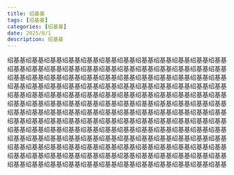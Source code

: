 ```yaml
---
title: 绍基基
tags: [绍基基]
categories: [绍基基]
date: 2025/8/1
description: 绍基基
---
```


绍基基绍基基绍基基绍基基绍基基绍基基绍基基绍基基绍基基绍基基绍基基绍基基绍基基绍基基绍基基绍基基绍基基绍基基绍基基绍基基绍基基绍基基绍基基绍基基绍基基绍基基绍基基绍基基绍基基绍基基绍基基绍基基绍基基绍基基绍基基绍基基绍基基绍基基绍基基绍基基绍基基绍基基绍基基绍基基绍基基绍基基绍基基绍基基绍基基绍基基绍基基绍基基绍基基绍基基绍基基绍基基绍基基绍基基绍基基绍基基绍基基绍基基绍基基绍基基绍基基绍基基绍基基绍基基绍基基绍基基绍基基绍基基绍基基绍基基绍基基绍基基绍基基绍基基绍基基绍基基绍基基绍基基绍基基绍基基绍基基绍基基绍基基绍基基绍基基绍基基绍基基绍基基绍基基绍基基绍基基绍基基绍基基绍基基绍基基绍基基绍基基绍基基绍基基绍基基绍基基绍基基绍基基绍基基绍基基绍基基绍基基绍基基绍基基绍基基绍基基绍基基绍基基绍基基绍基基绍基基绍基基绍基基绍基基绍基基绍基基绍基基绍基基绍基基绍基基绍基基绍基基绍基基绍基基绍基基绍基基绍基基绍基基绍基基绍基基绍基基绍基基绍基基绍基基绍基基绍基基绍基基绍基基绍基基绍基基绍基基绍基基绍基基绍基基绍基基绍基基绍基基
